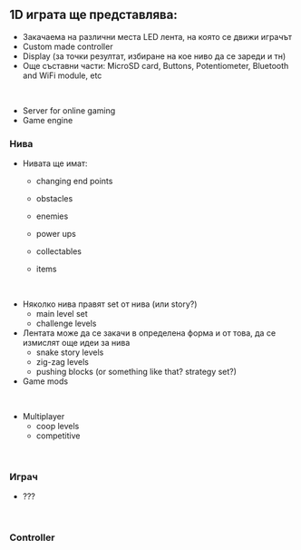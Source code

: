 ## 1D играта ще представлява:

- Закачаема на различни места LED лента, на която се движи играчът
- Custom made controller
- Display (за точки резултат, избиране на кое ниво да се зареди и тн)
- Още съставни части: MicroSD card, Buttons, Potentiometer, Bluetooth and WiFi module, etc
<br>

- Server for online gaming
- Game engine

### Нива
- Нивата ще имат:
	+ changing end points

	+ obstacles
	+ enemies

	+ power ups
	+ collectables
	+ items
<br>

- Няколко нива правят set от нива (или story?)
	+ main level set
	+ challenge levels
- Лентата може да се закачи в определена форма и от това, да се измислят още идеи за нива
	+ snake story levels
	+ zig-zag levels
	+ pushing blocks (or something like that? strategy set?)
- Game mods
<br>

- Multiplayer
	+ coop levels
	+ competitive
<br>

### Играч
- ???

<br>

### Controller
